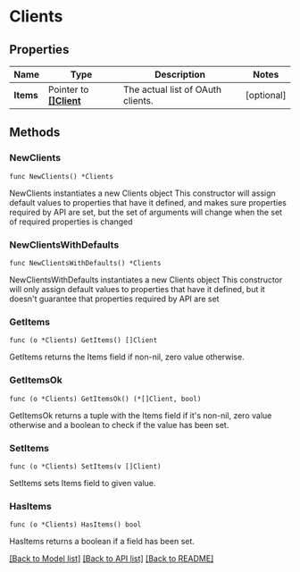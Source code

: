 # Clients

## Properties

Name | Type | Description | Notes
------------ | ------------- | ------------- | -------------
**Items** | Pointer to [**[]Client**](Client.md) | The actual list of OAuth clients. | [optional] 

## Methods

### NewClients

`func NewClients() *Clients`

NewClients instantiates a new Clients object
This constructor will assign default values to properties that have it defined,
and makes sure properties required by API are set, but the set of arguments
will change when the set of required properties is changed

### NewClientsWithDefaults

`func NewClientsWithDefaults() *Clients`

NewClientsWithDefaults instantiates a new Clients object
This constructor will only assign default values to properties that have it defined,
but it doesn't guarantee that properties required by API are set

### GetItems

`func (o *Clients) GetItems() []Client`

GetItems returns the Items field if non-nil, zero value otherwise.

### GetItemsOk

`func (o *Clients) GetItemsOk() (*[]Client, bool)`

GetItemsOk returns a tuple with the Items field if it's non-nil, zero value otherwise
and a boolean to check if the value has been set.

### SetItems

`func (o *Clients) SetItems(v []Client)`

SetItems sets Items field to given value.

### HasItems

`func (o *Clients) HasItems() bool`

HasItems returns a boolean if a field has been set.


[[Back to Model list]](../README.md#documentation-for-models) [[Back to API list]](../README.md#documentation-for-api-endpoints) [[Back to README]](../README.md)


